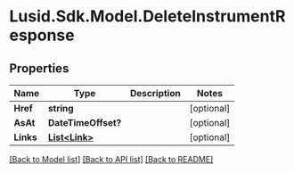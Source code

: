 # Lusid.Sdk.Model.DeleteInstrumentResponse
## Properties

Name | Type | Description | Notes
------------ | ------------- | ------------- | -------------
**Href** | **string** |  | [optional] 
**AsAt** | **DateTimeOffset?** |  | [optional] 
**Links** | [**List&lt;Link&gt;**](Link.md) |  | [optional] 

[[Back to Model list]](../README.md#documentation-for-models) [[Back to API list]](../README.md#documentation-for-api-endpoints) [[Back to README]](../README.md)

